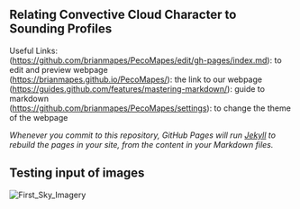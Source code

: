 ## Relating Convective Cloud Character to Sounding Profiles

Useful Links:  
(https://github.com/brianmapes/PecoMapes/edit/gh-pages/index.md): to edit and preview webpage  
(https://brianmapes.github.io/PecoMapes/): the link to our webpage  
(https://guides.github.com/features/mastering-markdown/): guide to markdown  
(https://github.com/brianmapes/PecoMapes/settings): to change the theme of the webpage 

*Whenever you commit to this repository, GitHub Pages will run [Jekyll](https://jekyllrb.com/) to rebuild the pages in your site, from the content in your Markdown files.*

## Testing input of images
![First_Sky_Imagery](https://github.com/brianmapes/PecoMapes/blob/main/Images/2021011412.72202.CAROB_SW.png?raw=true)  


